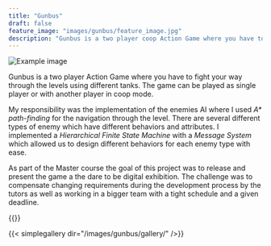 ```yaml
---
title: "Gunbus"
draft: false
feature_image: "images/gunbus/feature_image.jpg"
description: "Gunbus is a two player coop Action Game where you have to fight your way through the level using different tanks. The game was developed with the Unity3D game engine."
---
```

![Example image](/images/gunbus/GameInfo.png )

Gunbus is a two player Action Game where you have to fight your way through the levels using different tanks. The game can be played as single player or with another player in coop mode. 

My responsibility was the implementation of the enemies AI where I used _A* path-finding_ for the navigation through the level. There are several different types of enemy which have different behaviors and attributes.
I implemented a _Hierarchical Finite State Machine_ with a _Message System_ which allowed us to design different behaviors for each enemy type with ease.

As part of the Master course the goal of this project was to release and present the game a the dare to be digital exhibition.
The challenge was to compensate changing requirements during the development process by the tutors as well as working in a bigger team with a tight schedule and a given deadline.

{{<youtube ddsLX4cJ_Ek>}}


{{< simplegallery dir="/images/gunbus/gallery/" />}}